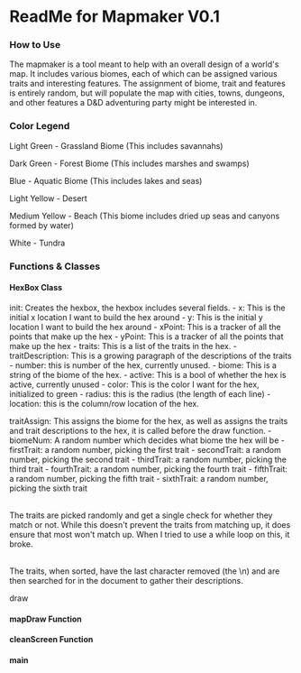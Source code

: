 <h1>ReadMe for Mapmaker V0.1</h1>

<h3>How to Use</h3>
<p>The mapmaker is a tool meant to help with an overall design of a world's map. It includes various biomes, each of which can be assigned various traits and interesting features. The assignment of biome, trait and features is entirely random, but will populate the map with cities, towns, dungeons, and other features a D&D adventuring party might be interested in.</p>

<h3>Color Legend</h3>
<p>Light Green - Grassland Biome (This includes savannahs)</p>
<p>Dark Green - Forest Biome (This includes marshes and swamps)</p>
<p>Blue - Aquatic Biome (This includes lakes and seas)</p>
<p>Light Yellow - Desert</p>
<p>Medium Yellow - Beach (This biome includes dried up seas and canyons formed by water)</p>
<p>White - Tundra</p>

<h3>Functions & Classes</h3>

<h4>HexBox Class</h4>
<p>init: Creates the hexbox, the hexbox includes several fields.
- x: This is the initial x location I want to build the hex around
- y: This is the initial y location I want to build the hex around
- xPoint: This is a tracker of all the points that make up the hex
- yPoint: This is a tracker of all the points that make up the hex
- traits: This is a list of the traits in the hex.
- traitDescription: This is a growing paragraph of the descriptions of the traits
- number: this is number of the hex, currently unused.
- biome: This is a string of the biome of the hex.
- active: This is a bool of whether the hex is active, currently unused
- color: This is the color I want for the hex, initialized to green
- radius: this is the radius (the length of each line)
- location: this is the column/row location of the hex.
</p>
<p>traitAssign: This assigns the biome for the hex, as well as assigns the traits and trait descriptions to the hex, it is called before the draw function.
- biomeNum: A random number which decides what biome the hex will be
- firstTrait: a random number, picking the first trait
- secondTrait: a random number, picking the second trait
- thirdTrait: a random number, picking the third trait
- fourthTrait: a random number, picking the fourth trait
- fifthTrait: a random number, picking the fifth trait
- sixthTrait: a random number, picking the sixth trait

</br> The traits are picked randomly and get a single check for whether they match or not. While this doesn't prevent the traits from matching up, it does ensure that most won't match up. When I tried to use a while loop on this, it broke.

</br> The traits, when sorted, have the last character removed (the \n) and are then searched for in the document to gather their descriptions.</p>
<p>draw</p>

<h4>mapDraw Function</h4>
<p></p>

<h4>cleanScreen Function</h4>
<p></p>

<h4>main</h4>
<p></p>
